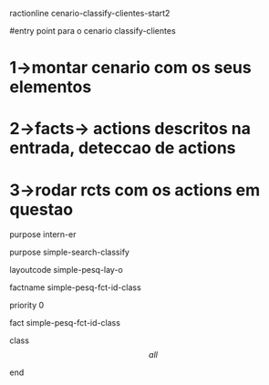 ractionline cenario-classify-clientes-start2
 #entry point para o cenario classify-clientes
 # 1->montar cenario com os seus elementos
 # 2->facts-> actions descritos na entrada, deteccao de actions
 # 3->rodar rcts com os actions em questao
 purpose intern-er
 purpose simple-search-classify
 layoutcode simple-pesq-lay-o
 factname simple-pesq-fct-id-class
 priority 0

 fact  simple-pesq-fct-id-class
  class $$all$$

end
